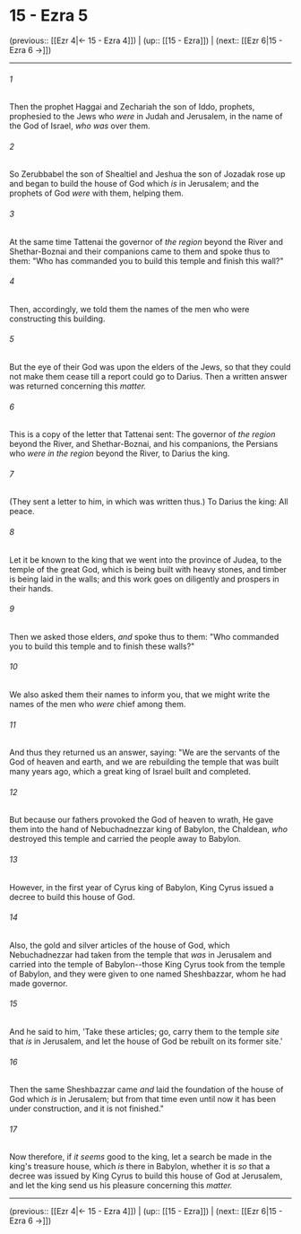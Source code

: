 # 15 - Ezra 5

(previous:: [[Ezr 4|← 15 - Ezra 4]]) | (up:: [[15 - Ezra]]) | (next:: [[Ezr 6|15 - Ezra 6 →]])

***


###### 1 
Then the prophet Haggai and Zechariah the son of Iddo, prophets, prophesied to the Jews who _were_ in Judah and Jerusalem, in the name of the God of Israel, _who was_ over them. 

###### 2 
So Zerubbabel the son of Shealtiel and Jeshua the son of Jozadak rose up and began to build the house of God which _is_ in Jerusalem; and the prophets of God _were_ with them, helping them. 

###### 3 
At the same time Tattenai the governor of _the region_ beyond the River and Shethar-Boznai and their companions came to them and spoke thus to them: "Who has commanded you to build this temple and finish this wall?" 

###### 4 
Then, accordingly, we told them the names of the men who were constructing this building. 

###### 5 
But the eye of their God was upon the elders of the Jews, so that they could not make them cease till a report could go to Darius. Then a written answer was returned concerning this _matter._ 

###### 6 
This is a copy of the letter that Tattenai sent: The governor of _the region_ beyond the River, and Shethar-Boznai, and his companions, the Persians who _were in the region_ beyond the River, to Darius the king. 

###### 7 
(They sent a letter to him, in which was written thus.) To Darius the king: All peace. 

###### 8 
Let it be known to the king that we went into the province of Judea, to the temple of the great God, which is being built with heavy stones, and timber is being laid in the walls; and this work goes on diligently and prospers in their hands. 

###### 9 
Then we asked those elders, _and_ spoke thus to them: "Who commanded you to build this temple and to finish these walls?" 

###### 10 
We also asked them their names to inform you, that we might write the names of the men who _were_ chief among them. 

###### 11 
And thus they returned us an answer, saying: "We are the servants of the God of heaven and earth, and we are rebuilding the temple that was built many years ago, which a great king of Israel built and completed. 

###### 12 
But because our fathers provoked the God of heaven to wrath, He gave them into the hand of Nebuchadnezzar king of Babylon, the Chaldean, _who_ destroyed this temple and carried the people away to Babylon. 

###### 13 
However, in the first year of Cyrus king of Babylon, King Cyrus issued a decree to build this house of God. 

###### 14 
Also, the gold and silver articles of the house of God, which Nebuchadnezzar had taken from the temple that _was_ in Jerusalem and carried into the temple of Babylon--those King Cyrus took from the temple of Babylon, and they were given to one named Sheshbazzar, whom he had made governor. 

###### 15 
And he said to him, 'Take these articles; go, carry them to the temple _site_ that _is_ in Jerusalem, and let the house of God be rebuilt on its former site.' 

###### 16 
Then the same Sheshbazzar came _and_ laid the foundation of the house of God which _is_ in Jerusalem; but from that time even until now it has been under construction, and it is not finished." 

###### 17 
Now therefore, if _it seems_ good to the king, let a search be made in the king's treasure house, which _is_ there in Babylon, whether it is _so_ that a decree was issued by King Cyrus to build this house of God at Jerusalem, and let the king send us his pleasure concerning this _matter._

***

(previous:: [[Ezr 4|← 15 - Ezra 4]]) | (up:: [[15 - Ezra]]) | (next:: [[Ezr 6|15 - Ezra 6 →]])
